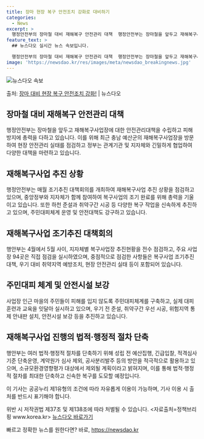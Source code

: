 ```yaml
---
title: 장마 현장 복구 안전조치 강화로 대비하기
categories:
  - News
excerpt: >
  행정안전부의 장마철 대비 재해복구 안전관리 대책  행정안전부는 장마철을 앞두고 재해복구사업장에 대한 안전관리…
feature_text: >
  ## 뉴스다오 실시간 뉴스 속보입니다.

  행정안전부의 장마철 대비 재해복구 안전관리 대책  행정안전부는 장마철을 앞두고 재해복구사업장에 대한 안전관리…
image: 'https://newsdao.kr/res/images/meta/newsdao_breakingnews.jpg'
---
```


![뉴스다오 속보](https://newsdao.kr/res/images/meta/newsdao_breakingnews.jpg)

<p>출처: <a href="https://newsdao.kr/4375" rel="dofollow">장마 대비 현장 복구 안전조치 강화!</a> | 뉴스다오</p>

<h2 data-ke-size="size26">장마철 대비 재해복구 안전관리 대책</h2>
<p data-ke-size="size16">행정안전부는 장마철을 앞두고 재해복구사업장에 대한 안전관리대책을 수립하고 피해 방지에 총력을 다하고 있습니다. 이를 위해 최근 충남 예산군의 재해복구사업장을 방문하여 현장 안전관리 실태를 점검하고 정부는 관계기관 및 지자체와 긴밀하게 협업하여 다양한 대책을 마련하고 있습니다.</p>

<h2 data-ke-size="size26">재해복구사업 추진 상황</h2>
<p data-ke-size="size16">행정안전부는 매월 조기추진 대책회의를 개최하여 재해복구사업 추진 상황을 점검하고 있으며, 중앙정부와 지자체가 함께 참여하여 복구사업의 조기 완료를 위해 총력을 기울이고 있습니다. 또한 하천 준설과 취약구간 시공 등 다양한 복구 작업을 신속하게 추진하고 있으며, 주민대피체계 운영 및 안전대책도 강구하고 있습니다.</p>

<h2 data-ke-size="size26">재해복구사업 조기추진 대책회의</h2>
<p data-ke-size="size16">행안부는 4월에서 5월 사이, 지자체별 복구사업장 추진현황을 전수 점검하고, 주요 사업장 94곳은 직접 점검을 실시하였으며, 중점적으로 점검한 사항들은 복구사업 조기추진 대책, 우기 대비 취약지역 예방조치, 현장 안전관리 실태 등이 포함되어 있습니다.</p>

<h2 data-ke-size="size26">주민대피 체계 및 안전시설 보강</h2>
<p data-ke-size="size16">사업장 인근 마을의 주민들이 피해를 입지 않도록 주민대피체계를 구축하고, 실제 대피훈련과 교육을 잇달아 실시하고 있으며, 우기 전 준설, 취약구간 우선 시공, 위험지역 통제 안내판 설치, 안전시설 보강 등을 추진하고 있습니다.</p>

<h2 data-ke-size="size26">재해복구사업 진행의 법적·행정적 절차 단축</h2>
<p data-ke-size="size16">행안부는 여러 법적·행정적 절차를 단축하기 위해 성립 전 예산집행, 긴급입찰, 적격심사기준 단축운영, 계약원가 심사 제외, 공사분리발주 등의 방안을 적극적으로 활용하고 있으며, 소규모환경영향평가 대상에서 제외될 계획이라고 밝혀지며, 이를 통해 법적·행정적 절차를 최대한 단축하고 신속한 복구를 도모할 예정입니다.</p>

<p data-ke-size="size16">이 기사는 공공누리 제1유형의 조건에 따라 자유롭게 이용이 가능하며, 기사 이용 시 출처를 반드시 표기해야 합니다.</p>
<p data-ke-size="size16">위반 시 저작권법 제37조 및 제138조에 따라 처벌될 수 있습니다. <자료출처=정책브리핑 www.korea.kr> <a href="https://newsdao.kr/4375">뉴스다오 바로가기</a></p> 

빠르고 정확한 뉴스를 원한다면? 바로, <a href="https://newsdao.kr" rel="dofollow">https://newsdao.kr</a>



